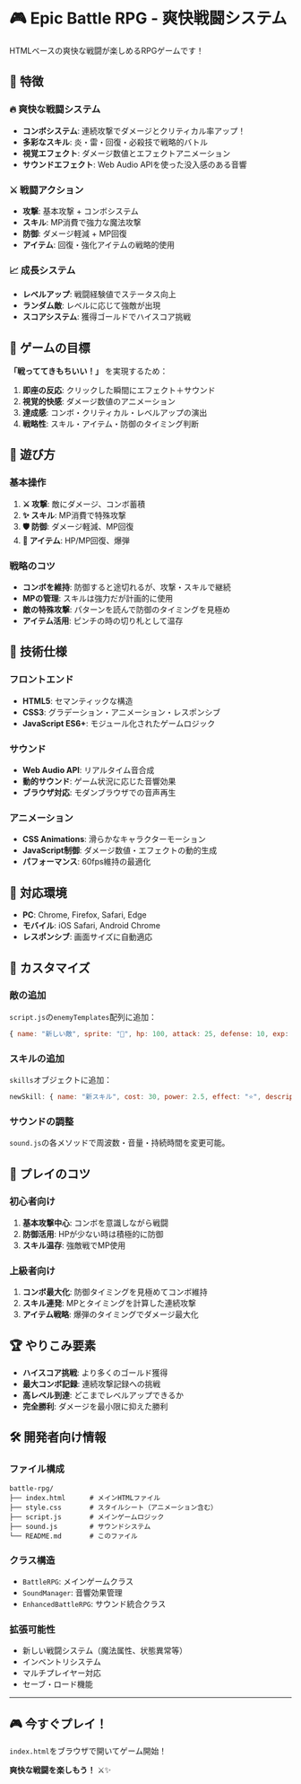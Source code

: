 # 🎮 Epic Battle RPG - 爽快戦闘システム

HTMLベースの爽快な戦闘が楽しめるRPGゲームです！

## 🌟 特徴

### 🔥 爽快な戦闘システム
- **コンボシステム**: 連続攻撃でダメージとクリティカル率アップ！
- **多彩なスキル**: 炎・雷・回復・必殺技で戦略的バトル
- **視覚エフェクト**: ダメージ数値とエフェクトアニメーション
- **サウンドエフェクト**: Web Audio APIを使った没入感のある音響

### ⚔️ 戦闘アクション
- **攻撃**: 基本攻撃 + コンボシステム
- **スキル**: MP消費で強力な魔法攻撃
- **防御**: ダメージ軽減 + MP回復
- **アイテム**: 回復・強化アイテムの戦略的使用

### 📈 成長システム
- **レベルアップ**: 戦闘経験値でステータス向上
- **ランダム敵**: レベルに応じて強敵が出現
- **スコアシステム**: 獲得ゴールドでハイスコア挑戦

## 🎯 ゲームの目標

**「戦っててきもちいい！」** を実現するため：

1. **即座の反応**: クリックした瞬間にエフェクト＋サウンド
2. **視覚的快感**: ダメージ数値のアニメーション
3. **達成感**: コンボ・クリティカル・レベルアップの演出
4. **戦略性**: スキル・アイテム・防御のタイミング判断

## 🚀 遊び方

### 基本操作
1. **⚔️ 攻撃**: 敵にダメージ、コンボ蓄積
2. **✨ スキル**: MP消費で特殊攻撃
3. **🛡️ 防御**: ダメージ軽減、MP回復
4. **🧪 アイテム**: HP/MP回復、爆弾

### 戦略のコツ
- **コンボを維持**: 防御すると途切れるが、攻撃・スキルで継続
- **MPの管理**: スキルは強力だが計画的に使用
- **敵の特殊攻撃**: パターンを読んで防御のタイミングを見極め
- **アイテム活用**: ピンチの時の切り札として温存

## 🎨 技術仕様

### フロントエンド
- **HTML5**: セマンティックな構造
- **CSS3**: グラデーション・アニメーション・レスポンシブ
- **JavaScript ES6+**: モジュール化されたゲームロジック

### サウンド
- **Web Audio API**: リアルタイム音合成
- **動的サウンド**: ゲーム状況に応じた音響効果
- **ブラウザ対応**: モダンブラウザでの音声再生

### アニメーション
- **CSS Animations**: 滑らかなキャラクターモーション
- **JavaScript制御**: ダメージ数値・エフェクトの動的生成
- **パフォーマンス**: 60fps維持の最適化

## 📱 対応環境

- **PC**: Chrome, Firefox, Safari, Edge
- **モバイル**: iOS Safari, Android Chrome
- **レスポンシブ**: 画面サイズに自動適応

## 🔧 カスタマイズ

### 敵の追加
`script.js`の`enemyTemplates`配列に追加：

```javascript
{ name: "新しい敵", sprite: "👾", hp: 100, attack: 25, defense: 10, exp: 40, gold: 80 }
```

### スキルの追加
`skills`オブジェクトに追加：

```javascript
newSkill: { name: "新スキル", cost: 30, power: 2.5, effect: "⭐", description: "新しい特殊攻撃" }
```

### サウンドの調整
`sound.js`の各メソッドで周波数・音量・持続時間を変更可能。

## 🎯 プレイのコツ

### 初心者向け
1. **基本攻撃中心**: コンボを意識しながら戦闘
2. **防御活用**: HPが少ない時は積極的に防御
3. **スキル温存**: 強敵戦でMP使用

### 上級者向け
1. **コンボ最大化**: 防御タイミングを見極めてコンボ維持
2. **スキル連発**: MPとタイミングを計算した連続攻撃
3. **アイテム戦略**: 爆弾のタイミングでダメージ最大化

## 🏆 やりこみ要素

- **ハイスコア挑戦**: より多くのゴールド獲得
- **最大コンボ記録**: 連続攻撃記録への挑戦
- **高レベル到達**: どこまでレベルアップできるか
- **完全勝利**: ダメージを最小限に抑えた勝利

## 🛠️ 開発者向け情報

### ファイル構成
```
battle-rpg/
├── index.html      # メインHTMLファイル
├── style.css       # スタイルシート（アニメーション含む）
├── script.js       # メインゲームロジック
├── sound.js        # サウンドシステム
└── README.md       # このファイル
```

### クラス構造
- `BattleRPG`: メインゲームクラス
- `SoundManager`: 音響効果管理
- `EnhancedBattleRPG`: サウンド統合クラス

### 拡張可能性
- 新しい戦闘システム（魔法属性、状態異常等）
- インベントリシステム
- マルチプレイヤー対応
- セーブ・ロード機能

---

## 🎮 今すぐプレイ！

`index.html`をブラウザで開いてゲーム開始！

**爽快な戦闘を楽しもう！** ⚔️✨